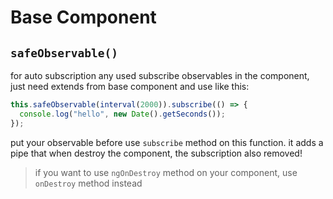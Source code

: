 # Base Component

## `safeObservable()`

for auto subscription any used subscribe observables in the component, just need extends from base component and use like this:

```ts
this.safeObservable(interval(2000)).subscribe(() => {
  console.log("hello", new Date().getSeconds());
});
```

put your observable before use `subscribe` method on this function. it adds a pipe that when destroy the component, the subscription also removed!

> if you want to use `ngOnDestroy` method on your component, use `onDestroy` method instead